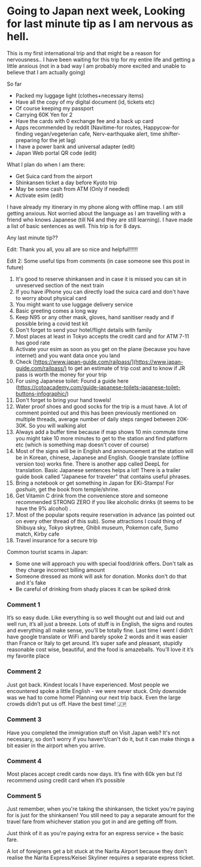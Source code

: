 # Going to Japan next week, Looking for last minute tip as I am nervous as hell.

This is my first international trip and that might be a reason for nervousness.. I have been waiting for this trip for my entire life and getting a little anxious (not in a bad way I am probably more excited and unable to believe that I am actually going)

So far

* Packed my luggage light  (clothes+necessary items)
* Have all the copy of my digital document (id, tickets etc)
* Of course keeping my passport
* Carrying 60K Yen for 2
* Have the cards with 0 exchange fee and a back up card
* Apps recommended by reddit (Navitime-for routes, Happycow-for finding vegan/vegeterian cafe, Nerv-earthquake alert, time shifter-preparing for the jet lag)
* I have a power bank and universal adapter (edit)
* Japan Web portal QR code (edit)

What I plan do when I am there:

* Get Suica card from the airport
* Shinkansen ticket a day before Kyoto trip
* May be some cash from ATM (Only if needed)
* Activate esim (edit)

I have already my itinerary in my phone along with offline map. I am still getting anxious.  Not worried about the language as I am travelling with a friend who knows Japanese (till N4 and they are still learning). I have made a list of basic sentences as well. This trip is for 8 days.

Any last minute tip??

Edit: Thank you all, you all are so nice and helpful!!!!!!

Edit 2: Some useful tips from comments (in case someone see this post in future)

1. It's good to reserve shinkansen and in case it is missed you can sit in unreserved section of the next train
2. If you have iPhone you can directly load the suica card and don't have to worry about physical card
3. You might want to use luggage delivery service
4. Basic greeting comes a long way
5. Keep N95 or any other mask, gloves, hand sanitiser ready and if possible bring a covid test kit
6. Don't forget to send your hotel/flight details with family
7. Most places at least in Tokyo accepts the credit card and for ATM 7-11 has good rate
8. Activate your esim as soon as you get on the plane (because you have internet) and you want data once you land
9. Check [https://www.japan-guide.com/railpass/](https://www.japan-guide.com/railpass/) to get an estimate of trip cost and to know if JR pass is worth the money for your trip
10. For using Japanese toilet:  Found a guide here (https://cotoacademy.com/guide-japanese-toilets-japanese-toilet-buttons-infographic/)
11. Don't forget to bring your hand towels!
12. Water proof shoes and good socks for the trip is a must have. A lot of comment pointed out and this has been previously mentioned on multiple threads, average number of daily steps ranged between 20K-30K. So you will walking alot
13. Always add a buffer time because if map shows 10 min commute time you might take 10 more minutes to get to the station and find platform etc (which is something map doesn't cover of course)
14. Most of the signs will be in English and announcement at the station will be in Korean, chinese, Japanese and English. Google translate (offline version too) works fine. There is another app called DeepL for translation. Basic Japanese sentences helps a lot! There is a trailer guide book called "Japanese for traveler" that contains useful phrases.
15. Bring a notebook or get something in Japan for EKi-Stamps! For *goshuin*, get the book from temple/shrine.
16. Get Vitamin C drink from the convenience store and someone recommended STRONG ZERO if you like alcoholic drinks (it seems to be have the 9%  alcohol) .
17. Most of the popular spots require reservation in advance (as pointed out on every other thread of this sub). Some attractions I could thing of Shibuya sky, Tokyo skytree, Ghibli museum, Pokemon cafe, Sumo match, Kirby cafe
18. Travel insurance for a secure trip

Common tourist scams in Japan:

* Some one will approach you with  special food/drink offers. Don't talk as they charge incorrect billing amount 
* Someone dressed as monk will ask for donation. Monks don't do that and it's fake
* Be careful of drinking from shady places it can be spiked drink

### Comment 1

It’s so easy dude. Like everything is so well thought out and laid out and well run, it’s all just a breeze. Lots of stuff is in English, the signs and routes and everything all make sense, you’ll be totally fine. Last time I went I didn’t have google translate or WiFi and barely spoke 2 words and it was easier than France or Italy to get around. It’s super safe and pleasant, stupidly reasonable cost wise, beautiful, and the food is amazeballs. You’ll love it it’s my favorite place

### Comment 2

Just got back. Kindest locals I have experienced. Most people we encountered spoke a little English - we were never stuck. Only downside was we had to come home! Planning our next trip back. Even the large crowds didn’t put us off. Have the best time! 🇯🇵

### Comment 3

Have you completed the immigration stuff on Visit Japan web? It's not necessary, so don't worry if you haven't/can't do it, but it can make things a bit easier in the airport when you arrive.

### Comment 4

Most places accept credit cards now days.  It’s fine with 60k yen but I’d recommend using credit card when it’s possible

### Comment 5

Just remember, when you're taking the shinkansen, the ticket you're paying for is just for the shinkansen! You still need to pay a separate amount for the travel fare from whichever station you got in and are getting off from.

Just think of it as you're paying extra for an express service + the basic fare.

A lot of foreigners get a bit stuck at the Narita Airport because they don't realise the Narita Express/Keisei Skyliner requires a separate express ticket.

